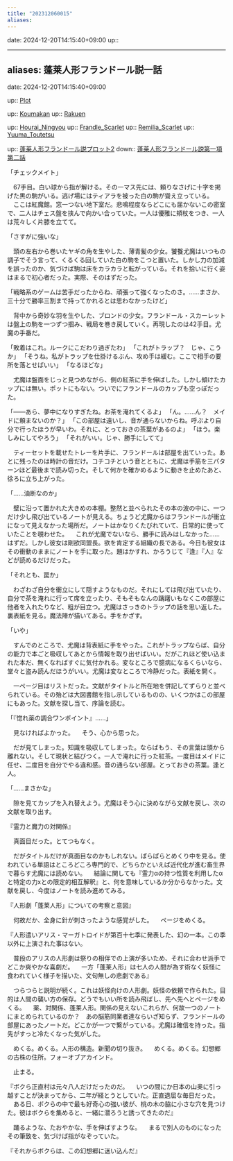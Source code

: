```yaml
---
title: "202312060015"
aliases: 
---
```


date: 2024-12-20T14:15:40+09:00
up::


---
aliases: 蓬莱人形フランドール説一話
---

date: 2024-12-20T14:15:40+09:00

up:: [Plot](../../Bar/Novel/Chaos/Plot.md)

up:: [Koumakan](Koumakan.md)
up:: [Rakuen](Rakuen.md)

up:: [Hourai_Ningyou](../../Bar/Novel/Touhou_Project/Hourai_Ningyou.md)
up:: [Frandle_Scarlet](../../Bar/Novel/Touhou_Project/Frandle_Scarlet.md)
up:: [Remilia_Scarlet](Remilia_Scarlet.md)
up:: [Yuuma_Toutetsu](Yuuma_Toutetsu.md)

up:: [蓬莱人形フランドール説プロット2](202303052323.md)
down:: [蓬莱人形フランドール説第一項第二話](202303082210.md)


「チェックメイト」

　67手目。白い球から指が解ける。その一マス先には、頼りなさげに十字を掲げた黒の駒がいる。逃げ場にはティアラを被った白の駒が聳え立っている。
　ここは紅魔館。窓一つない地下室だ。悲鳴程度ならどこにも届かないこの密室で、二人はチェス盤を挟んで向かい合っていた。一人は優雅に頬杖をつき、一人は荒々しく片膝を立てて。

「さすがに強いな」

　頭の左右から巻いたヤギの角を生やした、薄青髪の少女。饕餮尤魔はいつもの調子でそう言って、くるくる回していた白の駒をこつと置いた。しかし力の加減を誤ったのか、気づけば駒は床をカラカラと転がっている。それを拾いに行く姿はまるで初心者だった。実際、そのはずだった。

「戦略系のゲームは苦手だったからね、頑張って強くなったのさ。……まさか、三十分で勝率三割まで持ってかれるとは思わなかったけど」

　背中から奇妙な羽を生やした、ブロンドの少女。フランドール・スカーレットは盤上の駒を一つずつ掴み、戦局を巻き戻していく。再現したのは42手目。尤魔の手番だ。

「敗着はこれ。ルークにこだわり過ぎたわ」
「これがトラップ？　じゃ、こうか」
「そうね。私がトラップを仕掛けるぶん、攻め手は緩む。ここで相手の要所を落とせばいい」
「なるほどな」

　尤魔は盤面をじっと見つめながら、側の紅茶に手を伸ばした。しかし傾けたカップには無い。ポットにもない。ついでにフランドールのカップも空っぽだった。

「――あら、夢中になりすぎたね。お茶を淹れてくるよ」
「ん。……ん？　メイドに頼まないのか？」
「この部屋は遠いし、音が通らないからね。呼ぶより自分で行ったほうが早いわ。それに、とっておきの茶葉があるのよ」
「ほう。楽しみにしてやろう」
「それがいい。じゃ、勝手にしてて」

　ティーセットを載せたトレーを片手に、フランドールは部屋を出ていった。あとに残ったのは時計の音だけ。コチコチという音とともに、尤魔は手筋を三パターンほど最後まで読み切った。そして何かを確かめるように動きを止めたあと、徐ろに立ち上がった。

「……油断なのか」

　壁に沿って置かれた大きめの本棚。整然と並べられたその本の波の中に、一つだけ少し飛び出ているノートが見える。ちょうど尤魔からはフランドールが衝立になって見えなかった場所だ。ノートはかなりくたびれていて、日常的に使っていたことを覗わせた。
　これが尤魔でないなら、勝手に読みはしなかった……はずだ。しかし彼女は剛欲同盟長。欲を肯定する組織の長である。今日も彼女はその衝動のままにノートを手に取った。題はかすれ、かろうじて『逢』『人』などが読めるだけだった。

「それとも、罠か」

　わざわざ自分を衝立にして隠すようなものだ。それにしては飛び出ていたり、自分で茶を淹れに行って席を立ったり、そもそもなんの躊躇いもなくこの部屋に他者を入れたりなど、粗が目立つ。尤魔はさっきのトラップの話を思い返した。裏表紙を見る。魔法陣が描いてある。手をかざす。

「いや」

　すんでのところで、尤魔は背表紙に手をやった。これがトラップならば、自分の能力で本ごと吸収してあとから情報を取り出せばいい。だがこれほど使い込まれた本だ、無くなればすぐに気付かれる。変なところで臆病になるくらいなら、堂々と盗み読んだほうがいい。尤魔は変なところで冷静だった。表紙を開く。

　一ページ目はリストだった。文献がタイトルと所在地を併記してずらりと並べられている。その殆どは大図書館を指し示しているものの、いくつかはこの部屋にもあった。文献を探し当て、序論を読む。

「『惚れ薬の調合ワンポイント』……」

　見なければよかった。
　そう、心から思った。

　だが見てしまった。知識を吸収してしまった。ならばもう、その言葉は頭から離れない。そして現状と結びつく。一人で淹れに行った紅茶。一度目はメイドに任せ、二度目を自分でやる違和感。音の通らない部屋。とっておきの茶葉。逢と人。

「……まさかな」

　隙を見てカップを入れ替えよう。尤魔はそう心に決めながら文献を戻し、次の文献を取り出す。

『霊力と魔力の対関係』

　真面目だった。とてつもなく。

　だがタイトルだけが真面目なのかもしれない。ぱらぱらとめくり中を見る。使われている単語はところどころ専門的で、どちらかといえば近代化が進む畜生界で暮らす尤魔には読めない。
　結論に関しても『霊力αの持つ性質を利用したαと特定の力xとの限定的相互解釈』と、何を意味しているか分からなかった。文献を戻し、今度はノートを読み進めてみる。


『人形劇「蓬莱人形」についての考察と意図』


　何故だか、全身に針が刺さったような感覚がした。
　ページをめくる。

『人形遣いアリス・マーガトロイドが第百十七季に発表した、幻の一本。この季以外に上演された事はない。

　普段のアリスの人形劇は祭りの相伴での上演が多いため、それに合わせ派手でどこか爽やかな喜劇だ。
　一方「蓬莱人形」は七人の人間が為す術なく妖怪に食われていく様子を描いた、文句無しの悲劇である』

　つらつらと説明が続く。これは妖怪向けの人形劇。妖怪の依頼で作られた。目的は人間の襲い方の保存。どうでもいい所を読み飛ばし、先へ先へとページをめくる。
　薬、対関係、蓬莱人形。関係の見えないこれらが、何故一つのノートにまとめられているのか？　あの脳筋同業者達ならいざ知らず、フランドールの部屋にあったノートだ。どこかが一つで繋がっている。尤魔は確信を持った。指先がすっと冷たくなった気がした。

　めくる。めくる。人形の構造。新聞の切り抜き。
　めくる。めくる。幻想郷の古株の住所。フォーオブアカインド。

　止まる。


『ボクら正直村は元々八人だけだったのだ。
　いつの間にか日本の山奥に引っ越すことが決まってから、二年が経とうとしていた。正直退屈な毎日だった。
　ある日、ボクらの中で最も好奇心の強い彼が、桃の木の脇に小さな穴を見つけた。彼はボクらを集めると、一緒に潜ろうと誘ってきたのだ』


　踊るような、たおやかな、手を伸ばすような。
　まるで別人のものになったその筆致を、気づけば指がなぞっていた。


『それからボクらは、この幻想郷に迷い込んだ』
